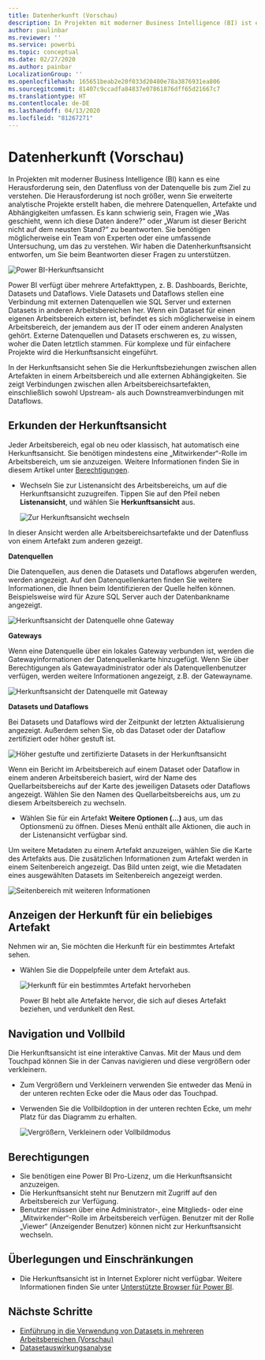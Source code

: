 ```yaml
---
title: Datenherkunft (Vorschau)
description: In Projekten mit moderner Business Intelligence (BI) ist es für viele Kunden eine wesentliche Herausforderung, den Datenfluss von der Datenquelle bis zum Ziel zu verstehen.
author: paulinbar
ms.reviewer: ''
ms.service: powerbi
ms.topic: conceptual
ms.date: 02/27/2020
ms.author: painbar
LocalizationGroup: ''
ms.openlocfilehash: 165651beab2e20f033d20480e78a3876931ea806
ms.sourcegitcommit: 81407c9ccadfa84837e07861876dff65d21667c7
ms.translationtype: HT
ms.contentlocale: de-DE
ms.lasthandoff: 04/13/2020
ms.locfileid: "81267271"
---
```

# <a name="data-lineage-preview"></a>Datenherkunft (Vorschau)
In Projekten mit moderner Business Intelligence (BI) kann es eine Herausforderung sein, den Datenfluss von der Datenquelle bis zum Ziel zu verstehen. Die Herausforderung ist noch größer, wenn Sie erweiterte analytische Projekte erstellt haben, die mehrere Datenquellen, Artefakte und Abhängigkeiten umfassen. Es kann schwierig sein, Fragen wie „Was geschieht, wenn ich diese Daten ändere?“ oder „Warum ist dieser Bericht nicht auf dem neusten Stand?“ zu beantworten. Sie benötigen möglicherweise ein Team von Experten oder eine umfassende Untersuchung, um das zu verstehen. Wir haben die Datenherkunftsansicht entworfen, um Sie beim Beantworten dieser Fragen zu unterstützen.

![Power BI-Herkunftsansicht](media/service-data-lineage/service-data-lineage-view.png)
 
Power BI verfügt über mehrere Artefakttypen, z. B. Dashboards, Berichte, Datasets und Dataflows. Viele Datasets und Dataflows stellen eine Verbindung mit externen Datenquellen wie SQL Server und externen Datasets in anderen Arbeitsbereichen her. Wenn ein Dataset für einen eigenen Arbeitsbereich extern ist, befindet es sich möglicherweise in einem Arbeitsbereich, der jemandem aus der IT oder einem anderen Analysten gehört. Externe Datenquellen und Datasets erschweren es, zu wissen, woher die Daten letztlich stammen. Für komplexe und für einfachere Projekte wird die Herkunftsansicht eingeführt.

In der Herkunftsansicht sehen Sie die Herkunftsbeziehungen zwischen allen Artefakten in einem Arbeitsbereich und alle externen Abhängigkeiten. Sie zeigt Verbindungen zwischen allen Arbeitsbereichsartefakten, einschließlich sowohl Upstream- als auch Downstreamverbindungen mit Dataflows.

## <a name="explore-lineage-view"></a>Erkunden der Herkunftsansicht

Jeder Arbeitsbereich, egal ob neu oder klassisch, hat automatisch eine Herkunftsansicht. Sie benötigen mindestens eine „Mitwirkender“-Rolle im Arbeitsbereich, um sie anzuzeigen. Weitere Informationen finden Sie in diesem Artikel unter [Berechtigungen](#permissions).

* Wechseln Sie zur Listenansicht des Arbeitsbereichs, um auf die Herkunftsansicht zuzugreifen. Tippen Sie auf den Pfeil neben **Listenansicht**, und wählen Sie **Herkunftsansicht** aus.

   ![Zur Herkunftsansicht wechseln](media/service-data-lineage/service-data-lineage-view-select.png)

In dieser Ansicht werden alle Arbeitsbereichsartefakte und der Datenfluss von einem Artefakt zum anderen gezeigt.

**Datenquellen**

Die Datenquellen, aus denen die Datasets und Dataflows abgerufen werden, werden angezeigt. Auf den Datenquellenkarten finden Sie weitere Informationen, die Ihnen beim Identifizieren der Quelle helfen können. Beispielsweise wird für Azure SQL Server auch der Datenbankname angezeigt.

![Herkunftsansicht der Datenquelle ohne Gateway](media/service-data-lineage/service-data-lineage-data-source-card.png)
 
**Gateways**

Wenn eine Datenquelle über ein lokales Gateway verbunden ist, werden die Gatewayinformationen der Datenquellenkarte hinzugefügt. Wenn Sie über Berechtigungen als Gatewayadministrator oder als Datenquellenbenutzer verfügen, werden weitere Informationen angezeigt, z.B. der Gatewayname.

![Herkunftsansicht der Datenquelle mit Gateway](media/service-data-lineage/service-data-lineage-data-gateway-card.png)

**Datasets und Dataflows**
 
Bei Datasets und Dataflows wird der Zeitpunkt der letzten Aktualisierung angezeigt. Außerdem sehen Sie, ob das Dataset oder der Dataflow zertifiziert oder höher gestuft ist.

![Höher gestufte und zertifizierte Datasets in der Herkunftsansicht](media/service-data-lineage/service-data-lineage-promoted-certified.png)
 
Wenn ein Bericht im Arbeitsbereich auf einem Dataset oder Dataflow in einem anderen Arbeitsbereich basiert, wird der Name des Quellarbeitsbereichs auf der Karte des jeweiligen Datasets oder Dataflows angezeigt. Wählen Sie den Namen des Quellarbeitsbereichs aus, um zu diesem Arbeitsbereich zu wechseln.

* Wählen Sie für ein Artefakt **Weitere Optionen (...)** aus, um das Optionsmenü zu öffnen. Dieses Menü enthält alle Aktionen, die auch in der Listenansicht verfügbar sind.

Um weitere Metadaten zu einem Artefakt anzuzeigen, wählen Sie die Karte des Artefakts aus. Die zusätzlichen Informationen zum Artefakt werden in einem Seitenbereich angezeigt. Das Bild unten zeigt, wie die Metadaten eines ausgewählten Datasets im Seitenbereich angezeigt werden.

![Seitenbereich mit weiteren Informationen](media/service-data-lineage/service-data-lineage-side-pane.png)
 
## <a name="show-lineage-for-any-artifact"></a>Anzeigen der Herkunft für ein beliebiges Artefakt 

Nehmen wir an, Sie möchten die Herkunft für ein bestimmtes Artefakt sehen.

* Wählen Sie die Doppelpfeile unter dem Artefakt aus.

   ![Herkunft für ein bestimmtes Artefakt hervorheben](media/service-data-lineage/service-data-lineage-specific-artifact.png)

   Power BI hebt alle Artefakte hervor, die sich auf dieses Artefakt beziehen, und verdunkelt den Rest. 

## <a name="navigation-and-full-screen"></a>Navigation und Vollbild 

Die Herkunftsansicht ist eine interaktive Canvas. Mit der Maus und dem Touchpad können Sie in der Canvas navigieren und diese vergrößern oder verkleinern.

* Zum Vergrößern und Verkleinern verwenden Sie entweder das Menü in der unteren rechten Ecke oder die Maus oder das Touchpad.
* Verwenden Sie die Vollbildoption in der unteren rechten Ecke, um mehr Platz für das Diagramm zu erhalten. 

    ![Vergrößern, Verkleinern oder Vollbildmodus](media/service-data-lineage/service-data-lineage-zoom.png)

## <a name="permissions"></a>Berechtigungen

* Sie benötigen eine Power BI Pro-Lizenz, um die Herkunftsansicht anzuzeigen.
* Die Herkunftsansicht steht nur Benutzern mit Zugriff auf den Arbeitsbereich zur Verfügung.
* Benutzer müssen über eine Administrator-, eine Mitglieds- oder eine „Mitwirkender“-Rolle im Arbeitsbereich verfügen. Benutzer mit der Rolle „Viewer“ (Anzeigender Benutzer) können nicht zur Herkunftsansicht wechseln.


## <a name="considerations-and-limitations"></a>Überlegungen und Einschränkungen

- Die Herkunftsansicht ist in Internet Explorer nicht verfügbar. Weitere Informationen finden Sie unter [Unterstützte Browser für Power BI](../power-bi-browsers.md).

## <a name="next-steps"></a>Nächste Schritte

* [Einführung in die Verwendung von Datasets in mehreren Arbeitsbereichen (Vorschau)](../service-datasets-across-workspaces.md)
* [Datasetauswirkungsanalyse](service-dataset-impact-analysis.md)
